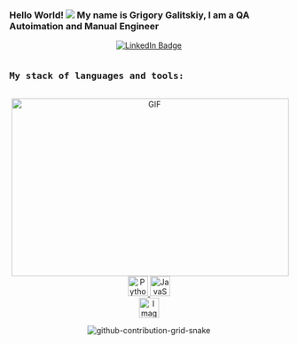 ### Hello World!  ![](https://user-images.githubusercontent.com/18350557/176309783-0785949b-9127-417c-8b55-ab5a4333674e.gif) My name is Grigory Galitskiy, I am a QA Autoimation and Manual Engineer    
<div align="center">
<a href="https://www.linkedin.com/in/grigory-galitskiy/">
  <img src="https://img.shields.io/badge/LinkedIn-blue?style=for-the-badge&logo=linkedin&logoColor=white" alt="LinkedIn Badge"/>
  </a>
</div>
<div align="center">

<div align="left">
  <pre><h3>My stack of languages and tools:</h3></pre>
</div>
<div>
  <img align="right" alt="GIF" src="https://github.com/abhisheknaiidu/abhisheknaiidu/blob/master/code.gif?raw=true" width="500" height="320" />
  <div>
    <a href="https://www.python.org/" target="_blank" rel="noreferrer">
      <img src="https://raw.githubusercontent.com/danielcranney/readme-generator/main/public/icons/skills/python-colored.svg" width="36" height="36" alt="Python" />
    </a>
    <a href="https://developer.mozilla.org/en-US/docs/Web/JavaScript" target="_blank" rel="noreferrer">
      <img src="https://raw.githubusercontent.com/danielcranney/readme-generator/main/public/icons/skills/javascript-colored.svg" width="36" height="36" alt="JavaScript" />
    </a>
  </div>
  <div>
    <img src="https://camo.githubusercontent.com/4b95df4d6ca7a01afc25d27159804dc5a7d0df41d8131aaf50c9f84847dfda21/68747470733a2f2f73656c656e69756d2e6465762f696d616765732f73656c656e69756d5f6c6f676f5f7371756172655f677265656e2e706e67" alt="Image" width="36" height="36" />
  </div>
</div>



















![github-contribution-grid-snake](https://user-images.githubusercontent.com/118332660/204910545-f01797ea-aef5-485d-b834-f9a82e14d9fd.svg)

